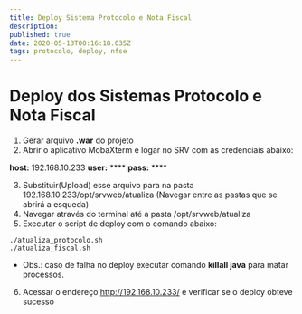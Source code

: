 ```yaml
---
title: Deploy Sistema Protocolo e Nota Fiscal
description: 
published: true
date: 2020-05-13T00:16:18.035Z
tags: protocolo, deploy, nfse
---
```


# Deploy dos Sistemas Protocolo e Nota Fiscal 

1. Gerar arquivo **.war** do projeto
2. Abrir o aplicativo MobaXterm e logar no SRV com as credenciais abaixo:

**host:** 192.168.10.233
**user:** ****
**pass:** ****


3. Substituir(Upload) esse arquivo para na pasta 192.168.10.233/opt/srvweb/atualiza (Navegar entre as pastas que se abrirá a esqueda)
4. Navegar através do terminal até a pasta /opt/srvweb/atualiza
5. Executar o script de deploy com o comando abaixo:
 ```
 ./atualiza_protocolo.sh
 ./atualiza_fiscal.sh
 ```
* Obs.: caso de falha no deploy executar comando  **killall java** para matar processos.

6. Acessar o endereço http://192.168.10.233/ e verificar se o deploy obteve sucesso